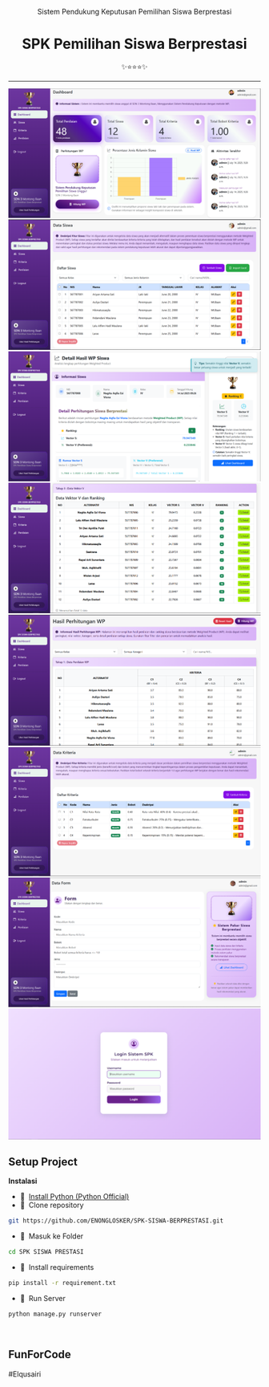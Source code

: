 
<div class="" align="center">
    <p>Sistem Pendukung Keputusan Pemilihan Siswa Berprestasi</p>
    <h1>SPK Pemilihan Siswa Berprestasi</h1>
    <span>✨⭐⭐⭐✨</span>
    <hr>
    <img src="dsb-1.png" alt="spk">
    <br>
    <img src="dsb-siswa.png" alt="spk">
    <br>
    <img src="dsb-detail.png" alt="spk">
    <br>
    <img src="dsb-hasil wp3.png" alt="spk">
    <br>
    <img src="dsb-hasil wp1.png" alt="spk">
    <br>
    <img src="dsb-kriteria.png" alt="spk">
    <br>
    <img src="dsb-form-kriteria.png" alt="spk">
    <br>
    <img src="login.png" alt="spk">
</div>

## Setup Project
<strong>Instalasi</strong>

- 📍&nbsp;&nbsp;[Install Python (Python Official)](https://www.python.org/)
- 📗&nbsp;&nbsp;Clone repository
```bash
git https://github.com/ENONGLOSKER/SPK-SISWA-BERPRESTASI.git
```
- 📁&nbsp;&nbsp;Masuk ke Folder
```bash
cd SPK SISWA PRESTASI
```
- 📁&nbsp;&nbsp;Install requirements
```bash
pip install -r requirement.txt
```
- 📁&nbsp;&nbsp;Run Server
```bash
python manage.py runserver
```
<br>

## FunForCode
#Elqusairi